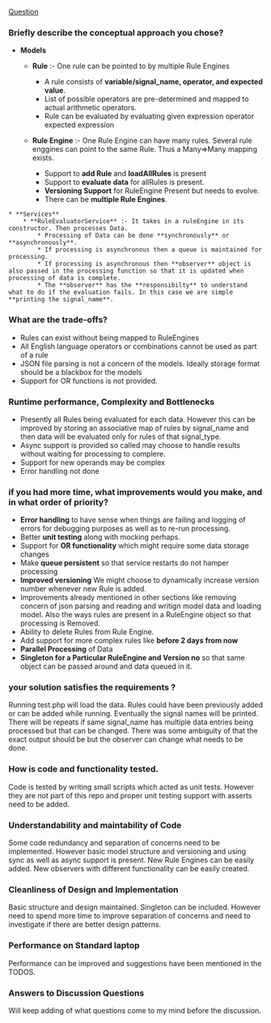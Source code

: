 [Question](https://drive.google.com/file/d/0B41g5NdEJiyXbG5sNXM3ZGt2SGJ0cHA5RmZDNkdOTnlkWVlR/view)

### Briefly describe the conceptual approach you chose?
   * **Models**
        * **Rule** :- One rule can be pointed to by multiple Rule Engines
            * A rule consists of **variable/signal_name, operator, and expected value**.
            * List of possible operators are pre-determined and mapped to actual arithmetic operators.
            * Rule can be evaluated by evaluating given expression operator expected expression

        * **Rule Engine** :- One Rule Engine can have many rules. Several rule enggines can point to the same Rule. Thus a Many=>Many mapping exists.
            * Support to **add Rule** and **loadAllRules** is present
            * Support to **evaluate data** for allRules is present.
            * **Versioning Support** for RuleEngine Present but needs to evolve.
            * There can be **multiple Rule Engines**.
            
    * **Services**
        * **RuleEvaluatorService** :- It takes in a ruleEngine in its constructor. Then processes Data.
            * Processing of Data can be done **synchronously** or **asynchronously**.
            * If processing is asynchronous then a queue is maintained for processing.
            * If processing is asynchronous then **observer** object is also passed in the processing function so that it is updated when processing of data is complete.
            * The **observer** has the **responsibilty** to understand what to do if the evaluation fails. In this case we are simple **printing the signal_name**.
    
### What are the trade-offs?
* Rules  can exist without being mapped to RuleEngines
* All English language operators or combinations cannot be used as part of a rule
* JSON file parsing is not a concern of the models. Ideally storage format should be a blackbox for the models
* Support for OR functions is not provided.

### Runtime performance, Complexity and Bottlenecks
* Presently all Rules being evaluated for each data. However this can be improved by storing an associative map of rules by signal_name and then data will be evaluated only for rules of that signal_type.
* Async support is provided so called may choose to handle results without waiting for processing to complere.
* Support for new operands may be complex
* Error handling not done

### if you had more time, what improvements would you make, and in what order of priority?
* **Error handling** to have sense when things are failing and logging of errors for debugging purposes as well as to re-run processing.
* Better **unit testing** along with mocking perhaps.
* Support for **OR functionality** which might require some data storage changes
* Make **queue persistent** so that service restarts do not hamper processing
* **Improved versioning** We might choose to dynamically increase version number whenever new Rule is added.
* Improvements already mentioned in other sections like removing concern of json parsing and reading and writign model data and loading model. Also the ways rules are present in a RuleEngine object so that processing is Removed.
* Ability to delete Rules from Rule Engine.
* Add support for more complex rules like **before 2 days from now**
* **Parallel Processing** of Data
* **Singleton for a Particular RuleEngine and Version no** so that same object can be passed around and data queued in it.



 ### your solution satisfies the requirements ?
 Running test.php will load the data. 
 Rules could have been previously added or can be added while running. 
 Eventually the signal names will be printed. There will be repeats if same signal_name has multiple data entries being processed but that can be changed. There was some ambiguity of that the exact output should be but the observer can change what needs to be done.
 
 ### How is code and functionality tested.
 
 Code is tested by writing small scripts which acted as unit tests. However they are not part of this repo and proper unit testing support with asserts need to be added.
 
 ### Understandability and maintability of Code
 
 Some code redundancy and separation of concerns need to be implemented. However basic model structure and versioning and using sync as well as async support is present. New Rule Engines can be easily added. New observers with different functionality can be easily created.
 
 ### Cleanliness of Design and Implementation
 
 Basic structure and design maintained. Singleton can be included. However need to spend more time to improve separation of concerns and need to investigate if there are better design patterns.

### Performance on Standard laptop

Performance can be improved and suggestions have been mentioned in the TODOS.

### Answers to Discussion Questions

Will keep adding of what questions come to my mind before the discussion.

